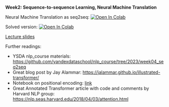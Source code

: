 **Week2: Sequence-to-sequence Learning, Neural Machine Translation**

Neural Machine Translation as seq2seq:
[![Open In Colab](https://colab.research.google.com/assets/colab-badge.svg)](https://colab.research.google.com/github/girafe-ai/ml-course/blob/24s_advanced/week02_seq2seq_nmt/week02_seq2seq_for_nmt.ipynb)

Solved version:
[![Open In Colab](https://colab.research.google.com/assets/colab-badge.svg)](https://colab.research.google.com/github/girafe-ai/ml-course/blob/24s_advanced/week02_seq2seq_nmt/week02_seq2seq_for_nmt.solved.ipynb)


[Lecture slides](https://github.com/girafe-ai/ml-course/blob/24s_advanced/week02_seq2seq_nmt/week02_seq2seq_nmt.pdf)


Further readings:

- YSDA nlp_course materials:
  https://github.com/yandexdataschool/nlp_course/tree/2023/week04_seq2seq
- Great blog post by Jay Alammar:
  https://jalammar.github.io/illustrated-transformer/
- Notebook on positional encoding:
  [link](https://github.com/ml-mipt/ml-mipt/blob/advanced/week04_Transformer/week04_positional_encoding_carriers.ipynb)
- Great Annotated Transformer article with code and comments by Harvard NLP
  group: https://nlp.seas.harvard.edu/2018/04/03/attention.html
